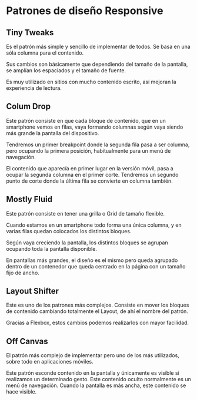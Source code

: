 # Patrones de diseño Responsive

## Tiny Tweaks

Es el patrón más simple y sencillo de implementar de todos. Se basa en una sóla columna para el contenido.

Sus cambios son básicamente que dependiendo del tamaño de la pantalla, se amplían los espaciados y el tamaño de fuente.

Es muy utilizado en sitios con mucho contenido escrito, así mejoran la experiencia de lectura.

## Colum Drop

Este patrón consiste en que cada bloque de contenido, que en un smartphone vemos en filas, vaya formando columnas según vaya siendo más grande la pantalla del dispositivo.

Tendremos un primer breakpoint donde la segunda fila pasa a ser columna, pero ocupando la primera posición, habitualmente para un menú de navegación.

El contenido que aparecía en primer lugar en la versión móvil, pasa a ocupar la segunda columna en el primer corte.
Tendremos un segundo punto de corte donde la última fila se convierte en columna también.

## Mostly Fluid

Este patrón consiste en tener una grilla o Grid de tamaño flexible.

Cuando estamos en un smartphone todo forma una única columna, y en varias filas quedan colocados los distintos bloques.

Según vaya creciendo la pantalla, los distintos bloques se agrupan ocupando toda la pantalla disponible.

En pantallas más grandes, el diseño es el mismo pero queda agrupado dentro de un contenedor que queda centrado en la página con un tamaño fijo de ancho.

## Layout Shifter

Este es uno de los patrones más complejos. Consiste en mover los bloques de contenido cambiando totalmente el Layout, de ahí el nombre del patrón.

Gracias a Flexbox, estos cambios podemos realizarlos con mayor facilidad.

## Off Canvas

El patrón más complejo de implementar pero uno de los más utilizados, sobre todo en aplicaciones móviles.

Este patrón esconde contenido en la pantalla y únicamente es visible si realizamos un determinado gesto. Este contenido oculto normalmente es un menú de navegación. Cuando la pantalla es más ancha, este contenido se hace visible.